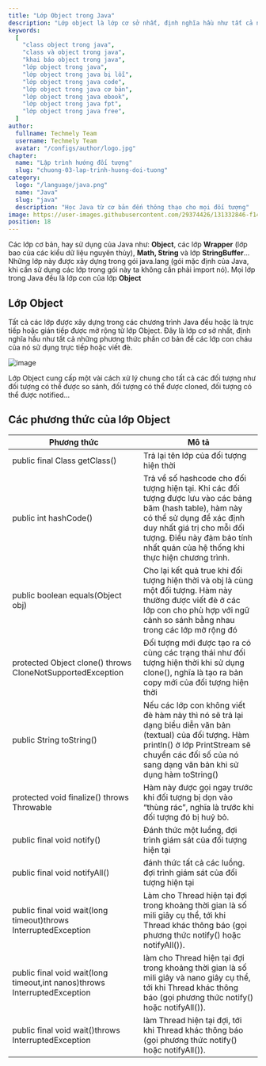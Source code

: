 ```yaml
---
title: "Lớp Object trong Java"
description: "Lớp object là lớp cơ sở nhất, định nghĩa hầu như tất cả những phương thức phần cơ bản để các lớp con cháu của nó sử dụng trực tiếp hoặc viết đè"
keywords:
  [
    "class object trong java",
    "class và object trong java",
    "khai báo object trong java",
    "lớp object trong java",
    "lớp object trong java bị lỗi",
    "lớp object trong java code",
    "lớp object trong java cơ bản",
    "lớp object trong java ebook",
    "lớp object trong java fpt",
    "lớp object trong java free",
  ]
author:
  fullname: Techmely Team
  username: Techmely Team
  avatar: "/configs/author/logo.jpg"
chapter:
  name: "Lập trình hướng đối tượng"
  slug: "chuong-03-lap-trinh-huong-doi-tuong"
category:
  logo: "/language/java.png"
  name: "Java"
  slug: "java"
  description: "Học Java từ cơ bản đến thông thạo cho mọi đối tượng"
image: https://user-images.githubusercontent.com/29374426/131332846-f14a1cc6-dca3-40a8-a0ae-003a31abdae1.png
position: 18
---
```


Các lớp cơ bản, hay sử dụng của Java như: **Object**, các lớp **Wrapper** (lớp bao của các kiểu dữ liệu nguyên thủy), **Math, String** và lớp **StringBuffer**... Những lớp này được xây dựng trong gói java.lang (gói mặc định của Java, khi cần sử dụng các lớp trong gói này ta không cần phải import nó). Mọi lớp trong Java đều là lớp con của lớp **Object**

## Lớp Object

Tất cả các lớp được xây dựng trong các chương trình Java đều hoặc là trực tiếp hoặc gián tiếp được mở rộng từ lớp Object. Đây là lớp cơ sở nhất, định nghĩa hầu như tất cả những phương thức phần cơ bản để các lớp con cháu của nó sử dụng trực tiếp hoặc viết đè.

![image](https://user-images.githubusercontent.com/29374426/131332846-f14a1cc6-dca3-40a8-a0ae-003a31abdae1.png)

Lớp Object cung cấp một vài cách xử lý chung cho tất cả các đối tượng như đối tượng có thể được so sánh, đối tượng có thể được cloned, đối tượng có thể được notified...

## Các phương thức của lớp Object

| Phương thức | Mô tả |
| --- | --- |
| public final Class getClass() | Trả lại tên lớp của đối tượng hiện thời |
| public int hashCode() | Trả về số hashcode cho đối tượng hiện tại. Khi các đối tượng được lưu vào các bảng băm (hash table), hàm này có thể sử dụng để xác định duy nhất giá trị cho mỗi đối tượng. Điều này đảm bảo tính nhất quán của hệ thống khi thực hiện chương trình. |
| public boolean equals(Object obj) | Cho lại kết quả true khi đối tượng hiện thời và obj là cùng một đối tượng. Hàm này thường được viết đè ở các lớp con cho phù hợp với ngữ cảnh so sánh bằng nhau trong các lớp mở rộng đó |
| protected Object clone() throws CloneNotSupportedException | Đối tượng mới được tạo ra có cùng các trạng thái như đối tượng hiện thời khi sử dụng clone(), nghĩa là tạo ra bản copy mới của đối tượng hiện thời |
| public String toString() | Nếu các lớp con không viết đè hàm này thì nó sẽ trả lại dạng biểu diễn văn bản (textual) của đối tượng. Hàm println() ở lớp PrintStream sẽ chuyển các đối số của nó sang dạng văn bản khi sử dụng hàm toString() |
| protected void finalize() throws Throwable | Hàm này được gọi ngay trước khi đối tượng bị dọn vào “thùng rác”, nghĩa là trước khi đối tượng đó bị huỷ bỏ. |
| public final void notify() | Đánh thức một luồng, đợi trình giám sát của đối tượng hiện tại |
| public final void notifyAll() | đánh thức tất cả các luồng. đợi trình giám sát của đối tượng hiện tại |
| public final void wait(long timeout)throws InterruptedException | Làm cho Thread hiện tại đợi trong khoảng thời gian là số mili giây cụ thể, tới khi Thread khác thông báo (gọi phương thức notify() hoặc notifyAll()). |
| public final void wait(long timeout,int nanos)throws InterruptedException | làm cho Thread hiện tại đợi trong khoảng thời gian là số mili giây và nano giây cụ thể, tới khi Thread khác thông báo (gọi phương thức notify() hoặc notifyAll()). |
| public final void wait()throws InterruptedException | làm Thread hiện tại đợi, tới khi Thread khác thông báo (gọi phương thức notify() hoặc notifyAll()). |

